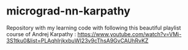 # micrograd-nn-karpathy
Repository with my learning code with following this beautiful playlist course of  Andrej Karpathy :
https://www.youtube.com/watch?v=VMj-3S1tku0&list=PLAqhIrjkxbuWI23v9cThsA9GvCAUhRvKZ
